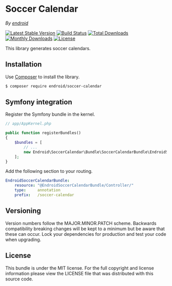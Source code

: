 Soccer Calendar
===============

*By [endroid](http://endroid.nl/)*

[![Latest Stable Version](http://img.shields.io/packagist/v/endroid/soccer-calendar.svg)](https://packagist.org/packages/endroid/soccer-calendar)
[![Build Status](http://img.shields.io/travis/endroid/SoccerCalendar.svg)](http://travis-ci.org/endroid/SoccerCalendar)
[![Total Downloads](http://img.shields.io/packagist/dt/endroid/soccer-calendar.svg)](https://packagist.org/packages/endroid/soccer-calendar)
[![Monthly Downloads](http://img.shields.io/packagist/dm/endroid/soccer-calendar.svg)](https://packagist.org/packages/endroid/soccer-calendar)
[![License](http://img.shields.io/packagist/l/endroid/soccer-calendar.svg)](https://packagist.org/packages/endroid/soccer-calendar)

This library generates soccer calendars.

## Installation

Use [Composer](https://getcomposer.org/) to install the library.

``` bash
$ composer require endroid/soccer-calendar
```

## Symfony integration

Register the Symfony bundle in the kernel.

```php
// app/AppKernel.php

public function registerBundles()
{
    $bundles = [
        // ...
        new Endroid\SoccerCalendar\Bundle\SoccerCalendarBundle\EndroidSoccerCalendarBundle(),
    ];
}
```

Add the following section to your routing.

``` yml
EndroidSoccerCalendarBundle:
    resource: "@EndroidSoccerCalendarBundle/Controller/"
    type:     annotation
    prefix:   /soccer-calendar
```

## Versioning

Version numbers follow the MAJOR.MINOR.PATCH scheme. Backwards compatibility
breaking changes will be kept to a minimum but be aware that these can occur.
Lock your dependencies for production and test your code when upgrading.

## License

This bundle is under the MIT license. For the full copyright and license
information please view the LICENSE file that was distributed with this source code.

